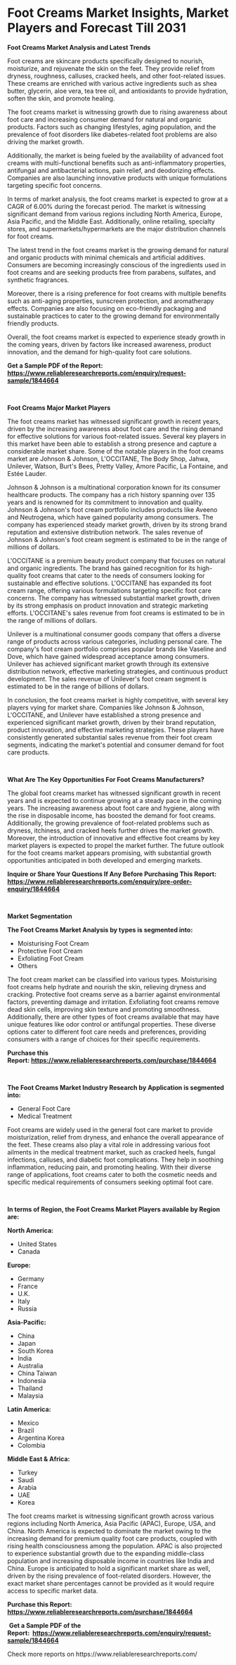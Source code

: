 <p><h1>Foot Creams Market Insights, Market Players and Forecast Till 2031</h1></p><p><strong>Foot Creams Market Analysis and Latest Trends</strong></p>
<p><p>Foot creams are skincare products specifically designed to nourish, moisturize, and rejuvenate the skin on the feet. They provide relief from dryness, roughness, calluses, cracked heels, and other foot-related issues. These creams are enriched with various active ingredients such as shea butter, glycerin, aloe vera, tea tree oil, and antioxidants to provide hydration, soften the skin, and promote healing.</p><p>The foot creams market is witnessing growth due to rising awareness about foot care and increasing consumer demand for natural and organic products. Factors such as changing lifestyles, aging population, and the prevalence of foot disorders like diabetes-related foot problems are also driving the market growth.</p><p>Additionally, the market is being fueled by the availability of advanced foot creams with multi-functional benefits such as anti-inflammatory properties, antifungal and antibacterial actions, pain relief, and deodorizing effects. Companies are also launching innovative products with unique formulations targeting specific foot concerns.</p><p>In terms of market analysis, the foot creams market is expected to grow at a CAGR of 6.00% during the forecast period. The market is witnessing significant demand from various regions including North America, Europe, Asia Pacific, and the Middle East. Additionally, online retailing, specialty stores, and supermarkets/hypermarkets are the major distribution channels for foot creams.</p><p>The latest trend in the foot creams market is the growing demand for natural and organic products with minimal chemicals and artificial additives. Consumers are becoming increasingly conscious of the ingredients used in foot creams and are seeking products free from parabens, sulfates, and synthetic fragrances.</p><p>Moreover, there is a rising preference for foot creams with multiple benefits such as anti-aging properties, sunscreen protection, and aromatherapy effects. Companies are also focusing on eco-friendly packaging and sustainable practices to cater to the growing demand for environmentally friendly products.</p><p>Overall, the foot creams market is expected to experience steady growth in the coming years, driven by factors like increased awareness, product innovation, and the demand for high-quality foot care solutions.</p></p>
<p><strong>Get a Sample PDF of the Report:&nbsp; <a href="https://www.reliableresearchreports.com/enquiry/request-sample/1844664">https://www.reliableresearchreports.com/enquiry/request-sample/1844664</a></strong></p>
<p>&nbsp;</p>
<p><strong>Foot Creams Major Market Players</strong></p>
<p><p>The foot creams market has witnessed significant growth in recent years, driven by the increasing awareness about foot care and the rising demand for effective solutions for various foot-related issues. Several key players in this market have been able to establish a strong presence and capture a considerable market share. Some of the notable players in the foot creams market are Johnson & Johnson, L'OCCITANE, The Body Shop, Jahwa, Unilever, Watson, Burt's Bees, Pretty Valley, Amore Pacific, La Fontaine, and Estée Lauder.</p><p>Johnson & Johnson is a multinational corporation known for its consumer healthcare products. The company has a rich history spanning over 135 years and is renowned for its commitment to innovation and quality. Johnson & Johnson's foot cream portfolio includes products like Aveeno and Neutrogena, which have gained popularity among consumers. The company has experienced steady market growth, driven by its strong brand reputation and extensive distribution network. The sales revenue of Johnson & Johnson's foot cream segment is estimated to be in the range of millions of dollars.</p><p>L'OCCITANE is a premium beauty product company that focuses on natural and organic ingredients. The brand has gained recognition for its high-quality foot creams that cater to the needs of consumers looking for sustainable and effective solutions. L'OCCITANE has expanded its foot cream range, offering various formulations targeting specific foot care concerns. The company has witnessed substantial market growth, driven by its strong emphasis on product innovation and strategic marketing efforts. L'OCCITANE's sales revenue from foot creams is estimated to be in the range of millions of dollars.</p><p>Unilever is a multinational consumer goods company that offers a diverse range of products across various categories, including personal care. The company's foot cream portfolio comprises popular brands like Vaseline and Dove, which have gained widespread acceptance among consumers. Unilever has achieved significant market growth through its extensive distribution network, effective marketing strategies, and continuous product development. The sales revenue of Unilever's foot cream segment is estimated to be in the range of billions of dollars.</p><p>In conclusion, the foot creams market is highly competitive, with several key players vying for market share. Companies like Johnson & Johnson, L'OCCITANE, and Unilever have established a strong presence and experienced significant market growth, driven by their brand reputation, product innovation, and effective marketing strategies. These players have consistently generated substantial sales revenue from their foot cream segments, indicating the market's potential and consumer demand for foot care products.</p></p>
<p>&nbsp;</p>
<p><strong>What Are The Key Opportunities For Foot Creams Manufacturers?</strong></p>
<p><p>The global foot creams market has witnessed significant growth in recent years and is expected to continue growing at a steady pace in the coming years. The increasing awareness about foot care and hygiene, along with the rise in disposable income, has boosted the demand for foot creams. Additionally, the growing prevalence of foot-related problems such as dryness, itchiness, and cracked heels further drives the market growth. Moreover, the introduction of innovative and effective foot creams by key market players is expected to propel the market further. The future outlook for the foot creams market appears promising, with substantial growth opportunities anticipated in both developed and emerging markets.</p></p>
<p><strong>Inquire or Share Your Questions If Any Before Purchasing This Report: <a href="https://www.reliableresearchreports.com/enquiry/pre-order-enquiry/1844664">https://www.reliableresearchreports.com/enquiry/pre-order-enquiry/1844664</a></strong></p>
<p>&nbsp;</p>
<p><strong>Market Segmentation</strong></p>
<p><strong>The Foot Creams Market Analysis by types is segmented into:</strong></p>
<p><ul><li>Moisturising Foot Cream</li><li>Protective Foot Cream</li><li>Exfoliating Foot Cream</li><li>Others</li></ul></p>
<p><p>The foot cream market can be classified into various types. Moisturising foot creams help hydrate and nourish the skin, relieving dryness and cracking. Protective foot creams serve as a barrier against environmental factors, preventing damage and irritation. Exfoliating foot creams remove dead skin cells, improving skin texture and promoting smoothness. Additionally, there are other types of foot creams available that may have unique features like odor control or antifungal properties. These diverse options cater to different foot care needs and preferences, providing consumers with a range of choices for their specific requirements.</p></p>
<p><strong>Purchase this Report:&nbsp;<a href="https://www.reliableresearchreports.com/purchase/1844664">https://www.reliableresearchreports.com/purchase/1844664</a></strong></p>
<p>&nbsp;</p>
<p><strong>The Foot Creams Market Industry Research by Application is segmented into:</strong></p>
<p><ul><li>General Foot Care</li><li>Medical Treatment</li></ul></p>
<p><p>Foot creams are widely used in the general foot care market to provide moisturization, relief from dryness, and enhance the overall appearance of the feet. These creams also play a vital role in addressing various foot ailments in the medical treatment market, such as cracked heels, fungal infections, calluses, and diabetic foot complications. They help in soothing inflammation, reducing pain, and promoting healing. With their diverse range of applications, foot creams cater to both the cosmetic needs and specific medical requirements of consumers seeking optimal foot care.</p></p>
<p>&nbsp;</p>
<p><strong>In terms of Region, the Foot Creams Market Players available by Region are:</strong></p>
<p>
    <p> <strong> North America: </strong>
        <ul>
            <li>United States</li>
            <li>Canada</li>
        </ul>
        </p> 
    <p> <strong> Europe: </strong>
        <ul>
            <li>Germany</li>
            <li>France</li>
            <li>U.K.</li>
            <li>Italy</li>
            <li>Russia</li>
        </ul>
        </p> 
    <p> <strong> Asia-Pacific: </strong>
        <ul>
            <li>China</li>
            <li>Japan</li>
            <li>South Korea</li>
            <li>India</li>
            <li>Australia</li>
            <li>China Taiwan</li>
            <li>Indonesia</li>
            <li>Thailand</li>
            <li>Malaysia</li>
        </ul>
        </p> 
    <p> <strong> Latin America: </strong>
        <ul>
            <li>Mexico</li>
            <li>Brazil</li>
            <li>Argentina Korea</li>
            <li>Colombia</li>
        </ul>
        </p> 
    <p> <strong> Middle East & Africa: </strong>
        <ul>
            <li>Turkey</li>
            <li>Saudi</li>
            <li>Arabia</li>
            <li>UAE</li>
            <li>Korea</li>
        </ul>
    </p>
    </p>
<p><p>The foot creams market is witnessing significant growth across various regions including North America, Asia Pacific (APAC), Europe, USA, and China. North America is expected to dominate the market owing to the increasing demand for premium quality foot care products, coupled with rising health consciousness among the population. APAC is also projected to experience substantial growth due to the expanding middle-class population and increasing disposable income in countries like India and China. Europe is anticipated to hold a significant market share as well, driven by the rising prevalence of foot-related disorders. However, the exact market share percentages cannot be provided as it would require access to specific market data.</p></p>
<p><strong>Purchase this Report: <a href="https://www.reliableresearchreports.com/purchase/1844664">https://www.reliableresearchreports.com/purchase/1844664</a></strong></p>
<p>&nbsp;<strong>Get a Sample PDF of the Report:&nbsp;&nbsp;<a href="https://www.reliableresearchreports.com/enquiry/request-sample/1844664">https://www.reliableresearchreports.com/enquiry/request-sample/1844664</a></strong></p>
<p><strong></strong></p>
<p>Check more reports on https://www.reliableresearchreports.com/</p>